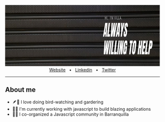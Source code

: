 <div align="center">
 <img src="./bg-profile.png" height="200"/>
</div>

<div align="center">
  <a href="https://davidvillanueva.co/" target="_blank">Website</a>
  <span>&nbsp;&nbsp;•&nbsp;&nbsp;</span>
  <a href="https://www.linkedin.com/in/david-villanueva-dev/" target="_blank">Linkedin</a>
  <span>&nbsp;&nbsp;•&nbsp;&nbsp;</span>
  <a href="https://twitter.com/Villa_dev_" target="_blank">Twitter</a>
  <br />
  <hr />
</div>
<div>
<h2> About me </h2>
<ul>
    <li>🪶🌿 I love doing bird-watching and gardering</li>
    <li>🚩🚀 I'm currently working with javascript to build blazing applications</li>
    <li>👥🔥 I co-organized a Javascript community in Barranquilla</li>
</ul>
</div>
<!--
**Newville23/Newville23** is a ✨ _special_ ✨ repository because its `README.md` (this file) appears on your GitHub profile.

Here are some ideas to get you started:

- 🔭 I’m currently working on ...
- 🌱 I’m currently learning ...
- 👯 I’m looking to collaborate on ...
- 🤔 I’m looking for help with ...
- 💬 Ask me about ...
- 📫 How to reach me: ...
- 😄 Pronouns: ...
- ⚡ Fun fact: ...
-->

